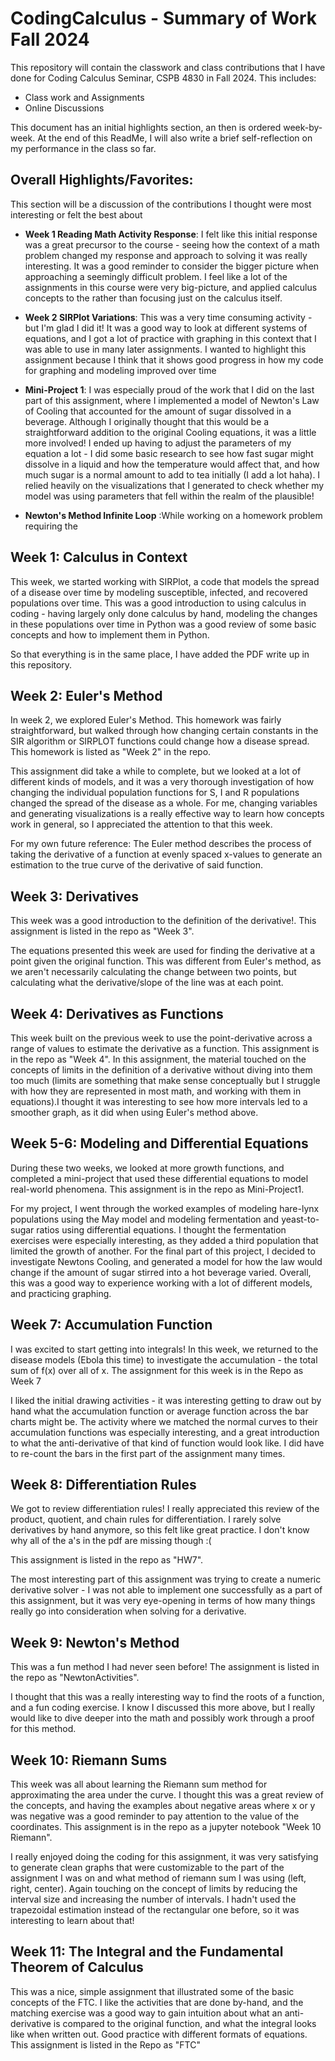 # CodingCalculus - Summary of Work Fall 2024
This repository will contain the classwork and class contributions that I have done for Coding Calculus Seminar, CSPB 4830 in Fall 2024. This includes:

- Class work and Assignments
- Online Discussions

This document has an initial highlights section, an then is ordered week-by-week. At the end of this ReadMe, I will also write a brief self-reflection on my performance in the class so far. 

## Overall Highlights/Favorites:
This section will be a discussion of the contributions I thought were most interesting or felt the best about

 - __Week 1 Reading Math Activity Response__: I felt like this initial response was a great precursor to the course - seeing how the context of a math problem changed my response and approach to solving it was really interesting. It was a good reminder to consider the bigger picture when approaching a seemingly difficult problem. I feel like a lot of the assignments in this course were very big-picture, and applied calculus concepts to the rather than focusing just on the calculus itself.
   
 - __Week 2 SIRPlot Variations__: This was a very time consuming activity - but I'm glad I did it! It was a good way to look at different systems of equations, and I got a lot of practice with graphing in this context that I was able to use in many later assignments. I wanted to highlight this assignment because I think that it shows good progress in how my code for graphing and modeling improved over time

 - __Mini-Project 1__: I was especially proud of the work that I did on the last part of this assignment, where I implemented a model of Newton's Law of Cooling that accounted for the amount of sugar dissolved in a beverage. Although I originally thought that this  would be a straightforward addition to the original Cooling equations, it was a little more involved! I ended up having to adjust the parameters of my equation a lot - I did some basic research to see how fast sugar might dissolve in a liquid and how the temperature would affect that, and how much sugar is a normal amount to add to tea initially (I add a lot haha).  I relied heavily on the visualizations that I generated to check whether my model was using parameters that fell within the realm of the plausible!
   
 - __Newton's Method Infinite Loop__ :While working on a homework problem requiring the 



## Week 1: Calculus in Context
This week, we started working with SIRPlot, a code that models the spread of a disease over time by modeling susceptible, infected, and recovered populations over time. This was a good introduction to using calculus in coding - having largely only done calculus by hand, modeling the changes in these populations over time in Python was a good review of some basic concepts and how to implement them in Python. 

So that everything is in the same place, I have added the PDF write up in this repository.

## Week 2: Euler's Method
In week 2, we explored Euler's Method. This homework was fairly straightforward, but walked through how changing certain constants in the SIR algorithm or SIRPLOT functions could change how a disease spread. This homework is listed as "Week 2" in the repo. 

This assignment did take a while to complete, but we looked at a lot of different kinds of models, and it was a very thorough investigation of how changing the individual population functions for S, I and R populations changed the spread of the disease as a whole. For me, changing variables and generating visualizations is a really effective way to learn how concepts work in general, so I appreciated the attention to that this week.

For my own future reference: The Euler method describes the process of taking the derivative of a function at evenly spaced x-values to generate an estimation to the true curve of the derivative of said function.

## Week 3: Derivatives
This week was a good introduction to the definition of the derivative!. This assignment is listed in the repo as "Week 3".

The equations presented this week are used for finding the derivative at a point given the original function. This was different from Euler's method, as we aren't necessarily calculating the change between two points, but calculating what the derivative/slope of the line was at each point.

## Week 4: Derivatives as Functions
This week built on the previous week to use the point-derivative across a range of values to estimate the derivative as a function. This assignment is in the repo as "Week 4". 
In this assignment, the material touched on the concepts of limits in the definition of a derivative without diving into them too much (limits are something that make sense conceptually but I struggle with how they are represented in most math, and working with them in equations).I thought it was interesting to see how more intervals led to a smoother graph, as it did when using Euler's method above. 

## Week 5-6: Modeling and Differential Equations
During these two weeks, we looked at more growth functions, and completed a mini-project that used these differential equations to model real-world phenomena. This assignment is in the repo as Mini-Project1.

For my project, I went through the worked examples of modeling hare-lynx populations using the May model and modeling fermentation and yeast-to-sugar ratios using differential equations. I thought the fermentation exercises were especially interesting, as they added a third population that limited the growth of another. For the final part of this project, I decided to investigate Newtons Cooling, and generated a model for how the law would change if the amount of sugar stirred into a hot beverage varied. Overall, this was a good way to experience working with a lot of different models, and practicing graphing.


## Week 7: Accumulation Function
I  was excited to start getting into integrals! In this week, we returned to the disease models (Ebola this time) to investigate the accumulation - the total sum of f(x) over all of x. The assignment for this week is in the Repo as Week 7

I liked the initial drawing activities - it was interesting getting to draw out by hand what the accumulation function or average function across the bar charts might be. The activity where we matched the normal curves to their accumulation functions was especially interesting, and a great introduction to what the anti-derivative of that kind of function would look like. I did have to re-count the bars in the first part of the assignment many times. 

## Week 8: Differentiation Rules
We got to review differentiation rules! I really appreciated this review of the product, quotient, and chain rules for differentiation. I rarely solve derivatives by hand anymore, so this felt like great practice. I don't know why all of the a's in the pdf are missing though :(

This assignment is listed in the repo as "HW7". 

The most interesting part of this assignment was trying to create a numeric derivative solver - I was not able to implement one successfully as a part of this assignment, but it was very eye-opening in terms of how many things really go into consideration when solving for a derivative. 

## Week 9: Newton's Method
This was a fun method I had never seen before! The assignment is listed in the repo as "NewtonActivities". 

I thought that this was a really interesting way to find the roots of a function, and a fun coding exercise. I know I discussed this more above, but I really would like to dive deeper into the math and possibly work through a proof for this method.


## Week 10: Riemann Sums
This week was all about learning the Riemann sum method for approximating the area under the curve. I thought this was a great review of the concepts, and having the examples about negative areas where x or y was negative was a good reminder to pay attention to the value of the coordinates. This assignment is in the repo as a jupyter notebook "Week 10 Riemann".

I really enjoyed doing the coding for this assignment, it was very satisfying to generate clean graphs that were customizable to the part of the assignment I was on and what method of riemann sum I was using (left, right, center). Again touching on the concept of limits by reducing the interval size and increasing the number of intervals. I hadn't used the trapezoidal estimation instead of the rectangular one before, so it was interesting to learn about that!


## Week 11: The Integral and the Fundamental Theorem of Calculus
This was a nice, simple assignment that illustrated some of the basic concepts of the FTC. I like the activities that are done by-hand, and the matching exercise was a good way to gain intuition about what an anti-derivative is compared to the original function, and what the integral looks like when written out. Good practice with different formats of equations. This assignment is listed in the Repo as "FTC"

